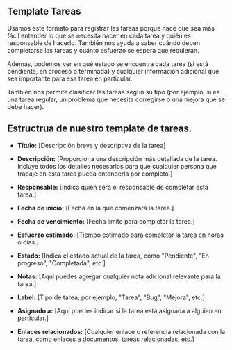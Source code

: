 ## Template Tareas
Usamos este formato para registrar las tareas porque hace que sea más fácil entender lo que se necesita hacer en cada tarea y quién es responsable de hacerlo. También nos ayuda a saber cuándo deben completarse las tareas y cuánto esfuerzo se espera que requieran.

Además, podemos ver en qué estado se encuentra cada tarea (si está pendiente, en proceso o terminada) y cualquier información adicional que sea importante para esa tarea en particular.

También nos permite clasificar las tareas según su tipo (por ejemplo, si es una tarea regular, un problema que necesita corregirse o una mejora que se debe hacer).

## Estructrua de nuestro template de tareas.


- **Título:** [Descripción breve y descriptiva de la tarea]

- **Descripción:**
[Proporciona una descripción más detallada de la tarea. Incluye todos los detalles necesarios para que cualquier persona que trabaje en esta tarea pueda entenderla por completo.]

- **Responsable:**
[Indica quién será el responsable de completar esta tarea.]

- **Fecha de inicio:**
[Fecha en la que comenzará la tarea.]

- **Fecha de vencimiento:**
[Fecha límite para completar la tarea.]

- **Esfuerzo estimado:**
[Tiempo estimado para completar la tarea en horas o días.]

- **Estado:**
[Indica el estado actual de la tarea, como "Pendiente", "En progreso", "Completada", etc.]

- **Notas:**
[Aquí puedes agregar cualquier nota adicional relevante para la tarea.]

- **Label:**
[Tipo de tarea, por ejemplo, "Tarea", "Bug", "Mejora", etc.]

- **Asignado a:**
[Aquí puedes indicar si la tarea está asignada a alguien en particular.]

- **Enlaces relacionados:**
[Cualquier enlace o referencia relacionada con la tarea, como enlaces a documentos, tareas relacionadas, etc.]
